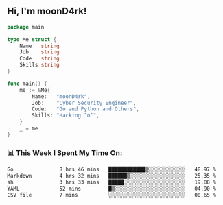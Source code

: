 <h2> Hi, I'm moonD4rk!</h2>

```go
package main

type Me struct {
	Name   string
	Job    string
	Code   string
	Skills string
}

func main() {
	me := &Me{
		Name:   "moonD4rk",
		Job:    "Cyber Security Engineer",
		Code:   "Go and Python and Others",
		Skills: "Hacking ^o^",
	}
	_ = me
}
```

<h3>📊 This Week I Spent My Time On:</h3>
<!-- <img align='right' src="https://github-readme-stats.vercel.app/api?username=moond4rk&show_icons=true&theme=radical", width="300" height="150"> -->

<!--START_SECTION:waka-->

```txt
Go               8 hrs 46 mins   ████████████▒░░░░░░░░░░░░   48.97 %
Markdown         4 hrs 32 mins   ██████▒░░░░░░░░░░░░░░░░░░   25.35 %
sh               3 hrs 33 mins   █████░░░░░░░░░░░░░░░░░░░░   19.88 %
YAML             52 mins         █▒░░░░░░░░░░░░░░░░░░░░░░░   04.90 %
CSV file         7 mins          ░░░░░░░░░░░░░░░░░░░░░░░░░   00.65 %
```

<!--END_SECTION:waka-->

